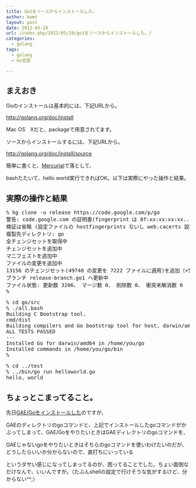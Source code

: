 ```yaml
---
title: Go1をソースからインストールした。
author: kwmt
layout: post
date: 2012-05-19
url: /index.php/2012/05/19/go1をソースからインストールした。/
categories:
  - golang
tags:
  - golang
  - Go言語

---
```

## まえおき

Goのインストールは基本的には、下記URLから。
  
<http://golang.org/doc/install>
  
Mac OS　Xだと、packageで用意されてます。 

ソースからインストールするには、下記URLから。
  
<http://golang.org/doc/install/source> 

簡単に書くと、<a target="_blank" href="http://mercurial.selenic.com/downloads/" class="broken_link">Mercurial</a>で落として、
  
bashたたいて、hello world実行できればOK。以下は実際にやった操作と結果。 

## 実際の操作と結果

<pre class="terminal">% hg clone -u release https://code.google.com/p/go
警告: code.google.com の証明書(fingerprint は 8f:xx:xx:xx:xx....)
検証は省略 (設定ファイルの hostfingerprints ないし web.cacerts 設定を確認のこと)
複製先ディレクトリ: go
全チェンジセットを取得中
チェンジセットを追加中
マニフェストを追加中
ファイルの変更を追加中
13156 のチェンジセット(49748 の変更を 7222 ファイルに適用)を追加（+5個のヘッド）
ブランチ release-branch.go1 へ更新中
ファイル状態: 更新数 3206、 マージ数 0、 削除数 0、 衝突未解消数 0
%
</pre>

<pre class="terminal">% cd go/src
% ./all.bash
Building C Bootstrap tool.
cmd/dist
Building compilers and Go bootstrap tool for host, darwin/amd64
ALL TESTS PASSED
---
Installed Go for darwin/amd64 in /home/you/go
Installed commands in /home/you/go/bin
%
</pre>

<pre class="terminal">% cd ../test
% ../bin/go run helloworld.go
hello, world
</pre>

## ちょっとこまってること。

先日[GAE/Goをインストールした][1]のですが、
  
GAEのディレクトリのgoコマンドと、上記でインストールしたgoコマンドがかぶってしまって、GAE/GoをやりたいときはGAEディレクトリのgoコマンドを、
  
GAEじゃないgoをやりたいときはそちらのgoコマンドを使いわけたいのだが、どうしたらいいか分からないので、直打ちにいっている
  
というダサい感じになってしまってるのが、困ってることでした。ちょい面倒なだけなんで、いいんですが。（たぶんshellの設定で行けそうな気がするけど、分からない^^;）

 [1]: http://androg.seesaa.net/article/267361381.html